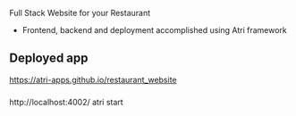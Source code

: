 Full Stack Website for your Restaurant
- Frontend, backend and deployment accomplished using Atri framework

## Deployed app
https://atri-apps.github.io/restaurant_website

###
http://localhost:4002/
atri start
```
